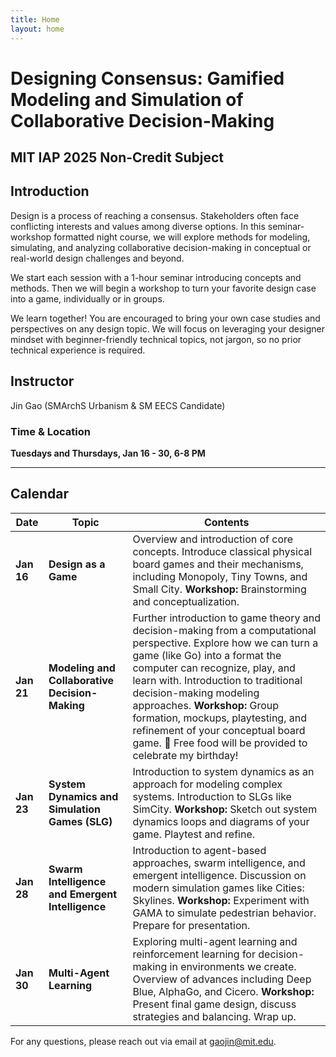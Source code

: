 ```yaml
---
title: Home
layout: home
---
```


# Designing Consensus: Gamified Modeling and Simulation of Collaborative Decision-Making

## MIT IAP 2025 Non-Credit Subject

## Introduction

Design is a process of reaching a consensus. Stakeholders often face conflicting interests and values among diverse options. In this seminar-workshop formatted night course, we will explore methods for modeling, simulating, and analyzing collaborative decision-making in conceptual or real-world design challenges and beyond.

We start each session with a 1-hour seminar introducing concepts and methods. Then we will begin a workshop to turn your favorite design case into a game, individually or in groups.

We learn together! You are encouraged to bring your own case studies and perspectives on any design topic. We will focus on leveraging your designer mindset with beginner-friendly technical topics, not jargon, so no prior technical experience is required.

## Instructor
Jin Gao (SMArchS Urbanism & SM EECS Candidate)

### Time & Location
**Tuesdays and Thursdays, Jan 16 - 30, 6-8 PM**  

---

## Calendar

| Date    | Topic                                      | Contents |
|---------|--------------------------------------------|----------|
| **Jan 16**  | **Design as a Game** | Overview and introduction of core concepts. Introduce classical physical board games and their mechanisms, including Monopoly, Tiny Towns, and Small City. **Workshop:** Brainstorming and conceptualization. |
| **Jan 21**  | **Modeling and Collaborative Decision-Making** | Further introduction to game theory and decision-making from a computational perspective. Explore how we can turn a game (like Go) into a format the computer can recognize, play, and learn with. Introduction to traditional decision-making modeling approaches. **Workshop:** Group formation, mockups, playtesting, and refinement of your conceptual board game. 🎉 Free food will be provided to celebrate my birthday! |
| **Jan 23**  | **System Dynamics and Simulation Games (SLG)** | Introduction to system dynamics as an approach for modeling complex systems. Introduction to SLGs like SimCity. **Workshop:** Sketch out system dynamics loops and diagrams of your game. Playtest and refine. |
| **Jan 28**  | **Swarm Intelligence and Emergent Intelligence** | Introduction to agent-based approaches, swarm intelligence, and emergent intelligence. Discussion on modern simulation games like Cities: Skylines. **Workshop:** Experiment with GAMA to simulate pedestrian behavior. Prepare for presentation. |
| **Jan 30**  | **Multi-Agent Learning** | Exploring multi-agent learning and reinforcement learning for decision-making in environments we create. Overview of advances including Deep Blue, AlphaGo, and Cicero. **Workshop:** Present final game design, discuss strategies and balancing. Wrap up. |

For any questions, please reach out via email at [gaojin@mit.edu](mailto:gaojin@mit.edu).
